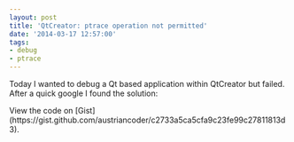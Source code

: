 ```yaml
---
layout: post
title: 'QtCreator: ptrace operation not permitted'
date: '2014-03-17 12:57:00'
tags:
- debug
- ptrace
---
```



Today I wanted to debug a Qt based application within QtCreator but failed. After a quick google I found the solution:

<div class="oembed-gist"><script src="https://gist.github.com/austriancoder/c2733a5ca5cfa9c23fe99c27811813d3.js"></script><noscript>View the code on [Gist](https://gist.github.com/austriancoder/c2733a5ca5cfa9c23fe99c27811813d3).</noscript></div>

